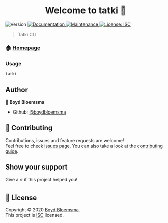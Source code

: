 <h1 align="center">Welcome to tatki 👋</h1>
<p>
  <img alt="Version" src="https://img.shields.io/badge/version-1.0.0-blue.svg?cacheSeconds=2592000" />
  <a href="https://github.com/boydbloemsma/tatki#readme" target="_blank">
    <img alt="Documentation" src="https://img.shields.io/badge/documentation-yes-brightgreen.svg" />
  </a>
  <a href="https://github.com/boydbloemsma/tatki/graphs/commit-activity" target="_blank">
    <img alt="Maintenance" src="https://img.shields.io/badge/Maintained%3F-yes-green.svg" />
  </a>
  <a href="https://github.com/boydbloemsma/tatki/blob/master/LICENSE" target="_blank">
    <img alt="License: ISC" src="https://img.shields.io/github/license/boydbloemsma/tatki" />
  </a>
</p>

> Tatki CLI

### 🏠 [Homepage](https://github.com/boydbloemsma/tatki#readme)

### Usage

```sh
tatki
```

## Author

👤 **Boyd Bloemsma**

* Github: [@boydbloemsma](https://github.com/boydbloemsma)

## 🤝 Contributing

Contributions, issues and feature requests are welcome!<br />Feel free to check [issues page](https://github.com/boydbloemsma/tatki/issues). You can also take a look at the [contributing guide](https://github.com/boydbloemsma/tatki/blob/master/CONTRIBUTING.md).

## Show your support

Give a ⭐️ if this project helped you!

## 📝 License

Copyright © 2020 [Boyd Bloemsma](https://github.com/boydbloemsma).<br />
This project is [ISC](https://github.com/boydbloemsma/tatki/blob/master/LICENSE) licensed.